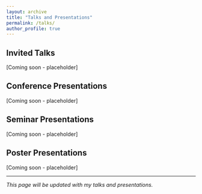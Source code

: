 ```yaml
---
layout: archive
title: "Talks and Presentations"
permalink: /talks/
author_profile: true
---
```


## Invited Talks
[Coming soon - placeholder]

## Conference Presentations
[Coming soon - placeholder]

## Seminar Presentations
[Coming soon - placeholder]

## Poster Presentations
[Coming soon - placeholder]

---

*This page will be updated with my talks and presentations.*